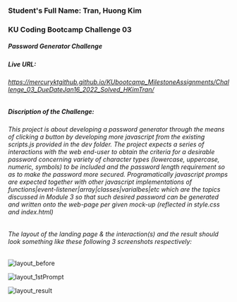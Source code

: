 ### Student's Full Name: Tran, Huong Kim  
### KU Coding Bootcamp Challenge 03
##### Password Generator Challenge 


##### Live URL:  
###### https://mercuryktgithub.github.io/KUbootcamp_MilestoneAssignments/Challenge_03_DueDateJan16_2022_Solved_HKimTran/
##### Discription of the Challenge: 
###### This project is about developing a password generator through the means of clicking a button by developing more javascript from the existing scripts.js provided in the dev folder. The project expects a series of interactions with the web end-user to obtain the criteria for a desirable password concerning variety of character types (lowercase, uppercase, numeric, symbols) to be included and the password length requirement so as to make the password more secured. Programatically javascript promps are expected together with other javascript implementations of functions|event-listener|array|classes|varialbes|etc which are the topics discussed in Module 3 so that such desired password can be generated and written onto the web-page per given mock-up (reflected in style.css and index.html)
###### The layout of the landing page & the interaction(s) and the result should look something like these following 3 screenshots respectively: 
![layout_before](https://user-images.githubusercontent.com/95730728/149686796-c139a184-3e5d-49f4-9b2d-edfb8a5bc3c2.jpg)

![layout_1stPrompt](https://user-images.githubusercontent.com/95730728/149686809-15e8350b-0085-4dd3-b2af-943348a27b54.jpg)

![layout_result](https://user-images.githubusercontent.com/95730728/149686814-b73be258-b0b6-4548-a6dc-a5a467fe0983.jpg)


